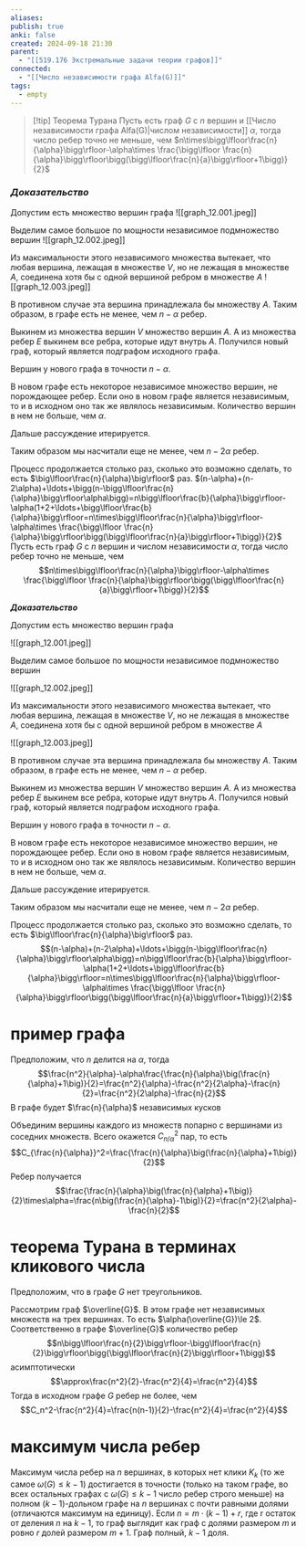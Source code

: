 ```yaml
---
aliases: 
publish: true
anki: false
created: 2024-09-18 21:30
parent:
  - "[[519.176 Экстремальные задачи теории графов]]"
connected:
  - "[[Число независимости графа Alfa(G)]]"
tags:
  - empty
---
```


> [!tip] Теорема Турана
Пусть есть граф $G$ с $n$ вершин и [[Число независимости графа Alfa(G)|числом независимости]]  $\alpha$, тогда число ребер точно не меньше, чем 
$n\times\bigg\lfloor\frac{n}{\alpha}\bigg\rfloor-\alpha\times \frac{\bigg\lfloor \frac{n}{\alpha}\bigg\rfloor\bigg(\bigg\lfloor\frac{n}{a}\bigg\rfloor+1\bigg)}{2}$

### ***Доказательство***

Допустим есть множество вершин графа
![[graph_12.001.jpeg]]

Выделим самое большое по мощности независимое подмножество вершин
![[graph_12.002.jpeg]]

Из максимальности этого независимого множества вытекает, что любая вершина, лежащая в множестве $V$,  но не лежащая в множестве $A$, соединена хотя бы с одной вершиной ребром в множестве $A$
![[graph_12.003.jpeg]]

В противном случае эта вершина принадлежала бы множеству $A$.
Таким образом, в графе есть не менее, чем $n-\alpha$ ребер.

Выкинем из множества вершин $V$ множество вершин $A$. А из множества ребер $E$ выкинем все ребра, которые идут внутрь $A$. Получился новый граф, который является подграфом исходного графа.

Вершин у нового графа в точности  $n-\alpha$.

В новом графе есть некоторое независимое множество вершин, не порождающее ребер. Если оно в новом графе является независимым, то и в исходном оно так же являлось независимым. Количество вершин в нем не больше, чем $\alpha$.

Дальше рассуждение итерируется.

Таким образом мы насчитали еще не менее, чем $n-2\alpha$ ребер.

Процесс продолжается столько раз, сколько это возможно сделать, то есть $\big\lfloor\frac{n}{\alpha}\big\rfloor$ раз.
$(n-\alpha)+(n-2\alpha)+\ldots+\bigg(n-\bigg\lfloor\frac{n}{\alpha}\bigg\rfloor\alpha\bigg)=n\bigg\lfloor\frac{b}{\alpha}\bigg\rfloor-\alpha(1+2+\ldots+\bigg\lfloor\frac{b}{\alpha}\bigg\rfloor=n\times\bigg\lfloor\frac{n}{\alpha}\bigg\rfloor-\alpha\times \frac{\bigg\lfloor \frac{n}{\alpha}\bigg\rfloor\bigg(\bigg\lfloor\frac{n}{a}\bigg\rfloor+1\bigg)}{2}$
Пусть есть граф $G$ с $n$ вершин и числом независимости $\alpha$, тогда число ребер точно не меньше, чем 
$$n\times\bigg\lfloor\frac{n}{\alpha}\bigg\rfloor-\alpha\times \frac{\bigg\lfloor \frac{n}{\alpha}\bigg\rfloor\bigg(\bigg\lfloor\frac{n}{a}\bigg\rfloor+1\bigg)}{2}$$

***Доказательство***

Допустим есть множество вершин графа

![[graph_12.001.jpeg]]

Выделим самое большое по мощности независимое подмножество вершин

![[graph_12.002.jpeg]]

Из максимальности этого независимого множества вытекает, что любая вершина, лежащая в множестве $V$,  но не лежащая в множестве $A$, соединена хотя бы с одной вершиной ребром в множестве $A$

![[graph_12.003.jpeg]]

В противном случае эта вершина принадлежала бы множеству $A$.
Таким образом, в графе есть не менее, чем $n-\alpha$ ребер.

Выкинем из множества вершин $V$ множество вершин $A$. А из множества ребер $E$ выкинем все ребра, которые идут внутрь $A$. Получился новый граф, который является подграфом исходного графа.

Вершин у нового графа в точности  $n-\alpha$.

В новом графе есть некоторое независимое множество вершин, не порождающее ребер. Если оно в новом графе является независимым, то и в исходном оно так же являлось независимым. Количество вершин в нем не больше, чем $\alpha$.

Дальше рассуждение итерируется.

Таким образом мы насчитали еще не менее, чем $n-2\alpha$ ребер.

Процесс продолжается столько раз, сколько это возможно сделать, то есть $\big\lfloor\frac{n}{\alpha}\big\rfloor$ раз.
$$(n-\alpha)+(n-2\alpha)+\ldots+\bigg(n-\bigg\lfloor\frac{n}{\alpha}\bigg\rfloor\alpha\bigg)=n\bigg\lfloor\frac{b}{\alpha}\bigg\rfloor-\alpha(1+2+\ldots+\bigg\lfloor\frac{b}{\alpha}\bigg\rfloor=n\times\bigg\lfloor\frac{n}{\alpha}\bigg\rfloor-\alpha\times \frac{\bigg\lfloor \frac{n}{\alpha}\bigg\rfloor\bigg(\bigg\lfloor\frac{n}{a}\bigg\rfloor+1\bigg)}{2}$$

# пример графа

Предположим, что $n$ делится на $\alpha$, тогда
$$\frac{n^2}{\alpha}-\alpha\frac{\frac{n}{\alpha}\big(\frac{n}{\alpha}+1\big)}{2}=\frac{n^2}{\alpha}-\frac{n^2}{2\alpha}-\frac{n}{2}=\frac{n^2}{2\alpha}-\frac{n}{2}$$
В графе будет $\frac{n}{\alpha}$ независимых кусков

Объединим вершины каждого из множеств попарно с вершинами из соседних множеств. Всего окажется $C_{n/\alpha}^2$ пар, то есть
$$C_{\frac{n}{\alpha}}^2=\frac{\frac{n}{\alpha}\big(\frac{n}{\alpha}+1\big)}{2}$$
Ребер получается
$$\frac{\frac{n}{\alpha}\big(\frac{n}{\alpha}+1\big)}{2}\times\alpha=\frac{n\big(\frac{n}{\alpha}-1\big)}{2}=\frac{n^2}{2\alpha}-\frac{n}{2}$$

# теорема Турана в терминах кликового числа

Предположим, что в графе $G$ нет треугольников. 

Рассмотрим граф $\overline{G}$. В этом графе нет независимых множеств на трех вершинах. То есть $\alpha(\overline{G})\le 2$. Соответственно в графе $\overline{G}$ количество ребер
$$n\bigg\lfloor\frac{n}{2}\bigg\rfloor-\bigg\lfloor\frac{n}{2}\bigg\rfloor\bigg(\bigg\lfloor\frac{n}{2}\bigg\rfloor+1\bigg)$$
асимптотически
$$\approx\frac{n^2}{2}-\frac{n^2}{4}=\frac{n^2}{4}$$
Тогда в исходном графе $G$ ребер не более, чем
$$C_n^2-\frac{n^2}{4}=\frac{n(n-1)}{2}-\frac{n^2}{4}=\frac{n^2}{4}$$

# максимум числа ребер

Максимум числа ребер на $n$ вершинах, в которых нет клики $K_k$ (то же самое $\omega(G)\le k-1$) достигается в точности (только на таком графе, во всех остальных графах с $\omega(G)\le k-1$ число ребер строго меньше) на полном $(k-1)$-дольном графе на $n$ вершинах с почти равными долями (отличаются максимум на единицу). Если $n=m\cdot (k-1) + r$, где r остаток от деления $n$ на $k-1$, то граф выглядит как граф с долями размером $m$ и ровно $r$ долей размером $m+1$. Граф полный, $k-1$ доля. 


